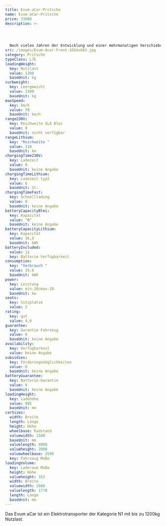 ```yaml
---
title: Evum-aCar-Pritsche
name: Evum-aCar-Pritsche
price: 33080
description: >-
  



  Nach vielen Jahren der Entwicklung und einer mehrmonatigen Verschiebung des Produktionsstarts durch die Corona-Krise, ist das Evum A -Car nun seit Juni 2020 auf dem Markt. Ursprünglich wurde der kräftige Elektrotransporter für Entwicklungs- und Schwellenländern entwickelt, wo er in der Landwirtschaft und der Industrie zum Einsatz kommen sollte. Während der Entstehungsphase wurde aber klar, dass das Fahrzeug auch für den europäischen Markt attraktiv sein könnte.
src: /images/Evum-Acar-Front-1024x683.jpg
category: Pritsche
typeClass: L7E
loadingWeight:
  key: Nutzlast
  value: 1200
  baseUnit: kg
curbweight:
  key: Leergewicht
  value: 1500
  baseUnit: kg
maxSpeed:
  key: km/h
  value: 70
  baseUnit: km/h
range230V:
  key: Reichweite SLA Blei
  value: 0
  baseUnit: nicht verfügbar
rangeLithium:
  key: "Reichweite "
  value: 110
  baseUnit: km
chargingTime230V:
  key: Ladezeit
  value: 0
  baseUnit: keine Angabe
chargingTimeLithium:
  key: Ladezeit typ2
  value: 6
  baseUnit: St.
chargingTimeFast:
  key: Schnellladung
  value: 0
  baseUnit: keine Angabe
batteryCapacityBlei:
  key: Kapazität
  value: "0"
  baseUnit: keine Angabe
batteryCapacityLithium:
  key: Kapazität
  value: 16,5
  baseUnit: kWh
batteryIncluded:
  value: ja
  key: Batterie Verfügbarkeit
consumption:
  key: "Verbrauch "
  value: 19,6
  baseUnit: kWh
power:
  key: Leistung
  value: min-20/max-28
  baseUnit: kw
seats:
  key: Sitzplätze
  value: 2
rating:
  key: gut
  value: 4,0
guarantee:
  key: Garantie Fahrzeug
  value: 0
  baseUnit: keine Angabe
availability:
  key: Verfügbarkeit
  value: keine Angabe
subsidies:
  key: Förderungsmöglichkeiten
  value: 0
  baseUnit: keine Angabe
batteryGuarantee:
  key: Batterie-Garantie
  value: 0
  baseUnit: keine Angabe
loadingHeight:
  key: Ladehöhe
  value: 895
  baseUnit: mm
carSizes:
  width: Breite
  length: Länge
  height: Höhe
  wheelbase: Radstand
  valuewidth: 1500
  baseUnit: mm
  valuelength: 4000
  valueheight: 2000
  valuewheelbase: 2596
  key: Fahrzeug Maße
loadingVolume:
  key: Laderaum Maße
  height: Höhe
  valueheight: 352
  width: Breite
  valuewidth: 1608
  valuelength: 1778
  length: Länge
  baseUnit: mm
---
```

Das Evum aCar ist ein Elektrotransporter der Kategorie N1  mit bis zu 1200kg Nutzlast.